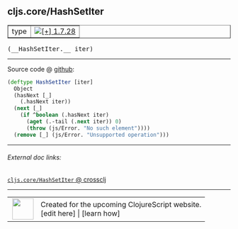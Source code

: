 ## cljs.core/HashSetIter



 <table border="1">
<tr>
<td>type</td>
<td><a href="https://github.com/cljsinfo/cljs-api-docs/tree/1.7.28"><img valign="middle" alt="[+] 1.7.28" title="Added in 1.7.28" src="https://img.shields.io/badge/+-1.7.28-lightgrey.svg"></a> </td>
</tr>
</table>


 <samp>
(__HashSetIter.__ iter)<br>
</samp>

---







Source code @ [github](https://github.com/clojure/clojurescript/blob/r1.7.107/src/main/cljs/cljs/core.cljs#L7942-L7950):

```clj
(deftype HashSetIter [iter]
  Object
  (hasNext [_]
    (.hasNext iter))
  (next [_]
    (if ^boolean (.hasNext iter)
      (aget (.-tail (.next iter)) 0)
      (throw (js/Error. "No such element"))))
  (remove [_] (js/Error. "Unsupported operation")))
```

<!--
Repo - tag - source tree - lines:

 <pre>
clojurescript @ r1.7.107
└── src
    └── main
        └── cljs
            └── cljs
                └── <ins>[core.cljs:7942-7950](https://github.com/clojure/clojurescript/blob/r1.7.107/src/main/cljs/cljs/core.cljs#L7942-L7950)</ins>
</pre>

-->

---



###### External doc links:

[`cljs.core/HashSetIter` @ crossclj](http://crossclj.info/fun/cljs.core.cljs/HashSetIter.html)<br>

---

 <table>
<tr><td>
<img valign="middle" align="right" width="48px" src="http://i.imgur.com/Hi20huC.png">
</td><td>
Created for the upcoming ClojureScript website.<br>
[edit here] | [learn how]
</td></tr></table>

[edit here]:https://github.com/cljsinfo/cljs-api-docs/blob/master/cljsdoc/cljs.core_HashSetIter.cljsdoc
[learn how]:https://github.com/cljsinfo/cljs-api-docs/wiki/cljsdoc-files

<!--

This information was too distracting to show to readers, but I'll leave it
commented here since it is helpful to:

- pretty-print the data used to generate this document
- and show how to retrieve that data



The API data for this symbol:

```clj
{:ns "cljs.core",
 :name "HashSetIter",
 :type "type",
 :signature ["[iter]"],
 :source {:code "(deftype HashSetIter [iter]\n  Object\n  (hasNext [_]\n    (.hasNext iter))\n  (next [_]\n    (if ^boolean (.hasNext iter)\n      (aget (.-tail (.next iter)) 0)\n      (throw (js/Error. \"No such element\"))))\n  (remove [_] (js/Error. \"Unsupported operation\")))",
          :title "Source code",
          :repo "clojurescript",
          :tag "r1.7.107",
          :filename "src/main/cljs/cljs/core.cljs",
          :lines [7942 7950]},
 :full-name "cljs.core/HashSetIter",
 :full-name-encode "cljs.core_HashSetIter",
 :history [["+" "1.7.28"]]}

```

Retrieve the API data for this symbol:

```clj
;; from Clojure REPL
(require '[clojure.edn :as edn])
(-> (slurp "https://raw.githubusercontent.com/cljsinfo/cljs-api-docs/catalog/cljs-api.edn")
    (edn/read-string)
    (get-in [:symbols "cljs.core/HashSetIter"]))
```

-->
